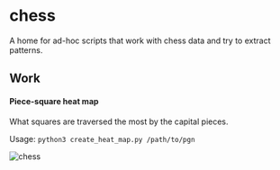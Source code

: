 # chess

A home for ad-hoc scripts that work with chess data and try to extract patterns.

## Work
#### Piece-square heat map ####
What squares are traversed the most by the capital pieces. 

Usage: `python3 create_heat_map.py /path/to/pgn`

![chess](https://user-images.githubusercontent.com/20759715/114313060-96ffdf80-9b12-11eb-823c-e8c01b682017.gif)
